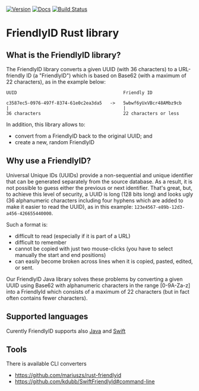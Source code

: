 [![Version](https://img.shields.io/crates/v/friendly_id.svg)](https://crates.io/crates/friendly_id)
[![Docs](https://docs.rs/friendly_id/badge.svg)](https://docs.rs/friendly_id)
[![Build Status](https://travis-ci.com/mariuszs/friendly_id.svg?branch=master)](https://travis-ci.com/mariuszs/friendly_id)

FriendlyID Rust library
==

What is the FriendlyID library?
--
The FriendlyID library converts a given UUID (with 36 characters) to a URL-friendly ID (a "FriendlyID") which is based on Base62 (with a maximum of 22 characters), as in the example below:


    UUID                                        Friendly ID
    
    c3587ec5-0976-497f-8374-61e0c2ea3da5   ->   5wbwf6yUxVBcr48AMbz9cb
    |                                           |                              
    36 characters                               22 characters or less

In addition, this library allows to:
 

* convert from a FriendlyID back to the original UUID; and
* create a new, random FriendlyID

Why use a FriendlyID?
--
Universal Unique IDs (UUIDs) provide a non-sequential and unique identifier that can be generated separately from the source database. As a result, it is not possible to guess either the previous or next identifier. That's great, but, to achieve this level of security, a UUID is long (128 bits long) and looks ugly (36 alphanumeric characters including four hyphens which are added to make it easier to read the UUID), as in this example: `123e4567-e89b-12d3-a456-426655440000`.

Such a format is:

* difficult to read (especially if it is part of a URL)
* difficult to remember
* cannot be copied with just two mouse-clicks (you have to select manually the start and end positions)
* can easily become broken across lines when it is copied, pasted, edited, or sent.


Our FriendlyID Java library solves these problems by converting a given UUID using Base62 with alphanumeric characters in the range [0-9A-Za-z] into a FriendlyId which consists of a maximum of 22 characters (but in fact often contains fewer characters).

Supported languages
--

Curently FriendlyID supports also [Java](https://github.com/Devskiller/friendly-id) and [Swift](https://github.com/kdubb/SwiftFriendlyId)

Tools
--

There is available CLI converters

* https://github.com/mariuszs/rust-friendlyid 
* https://github.com/kdubb/SwiftFriendlyId#command-line

